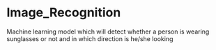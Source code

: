 # Image_Recognition
Machine learning model which will detect whether a person is wearing sunglasses or not and in which direction is he/she looking
